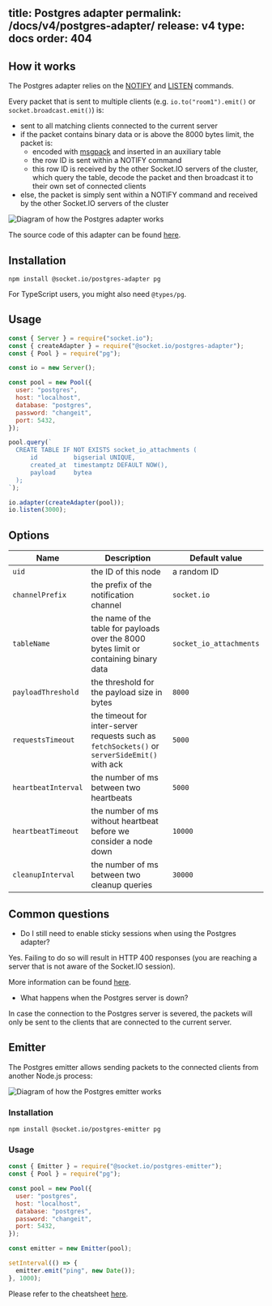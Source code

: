 title: Postgres adapter
permalink: /docs/v4/postgres-adapter/
release: v4
type: docs
order: 404
---

## How it works

The Postgres adapter relies on the [NOTIFY](https://www.postgresql.org/docs/current/sql-notify.html) and [LISTEN](https://www.postgresql.org/docs/current/sql-listen.html) commands.

Every packet that is sent to multiple clients (e.g. `io.to("room1").emit()` or `socket.broadcast.emit()`) is:

- sent to all matching clients connected to the current server
- if the packet contains binary data or is above the 8000 bytes limit, the packet is:
  - encoded with [msgpack](https://msgpack.org/) and inserted in an auxiliary table
  - the row ID is sent within a NOTIFY command
  - this row ID is received by the other Socket.IO servers of the cluster, which query the table, decode the packet and then broadcast it to their own set of connected clients
- else, the packet is simply sent within a NOTIFY command and received by the other Socket.IO servers of the cluster

![Diagram of how the Postgres adapter works](/images/postgres-adapter.png)

The source code of this adapter can be found [here](https://github.com/socketio/socket.io-postgres-adapter).

## Installation

```
npm install @socket.io/postgres-adapter pg
```

For TypeScript users, you might also need `@types/pg`.

## Usage

```js
const { Server } = require("socket.io");
const { createAdapter } = require("@socket.io/postgres-adapter");
const { Pool } = require("pg");

const io = new Server();

const pool = new Pool({
  user: "postgres",
  host: "localhost",
  database: "postgres",
  password: "changeit",
  port: 5432,
});

pool.query(`
  CREATE TABLE IF NOT EXISTS socket_io_attachments (
      id          bigserial UNIQUE,
      created_at  timestamptz DEFAULT NOW(),
      payload     bytea
  );
`);

io.adapter(createAdapter(pool));
io.listen(3000);
```

## Options

| Name | Description | Default value |
| ---- | ----------- | ------------- |
| `uid` | the ID of this node | a random ID |
| `channelPrefix` | the prefix of the notification channel | `socket.io` |
| `tableName` | the name of the table for payloads over the 8000 bytes limit or containing binary data | `socket_io_attachments` |
| `payloadThreshold` | the threshold for the payload size in bytes | `8000` |
| `requestsTimeout` | the timeout for inter-server requests such as `fetchSockets()` or `serverSideEmit()` with ack | `5000` |
| `heartbeatInterval` | the number of ms between two heartbeats | `5000` |
| `heartbeatTimeout` | the number of ms without heartbeat before we consider a node down | `10000` |
| `cleanupInterval` | the number of ms between two cleanup queries | `30000`

## Common questions

- Do I still need to enable sticky sessions when using the Postgres adapter?

Yes. Failing to do so will result in HTTP 400 responses (you are reaching a server that is not aware of the Socket.IO session).

More information can be found [here](/docs/v4/using-multiple-nodes/#Why-is-sticky-session-required).

- What happens when the Postgres server is down?

In case the connection to the Postgres server is severed, the packets will only be sent to the clients that are connected to the current server.

## Emitter

The Postgres emitter allows sending packets to the connected clients from another Node.js process:

![Diagram of how the Postgres emitter works](/images/postgres-emitter.png)

### Installation

```
npm install @socket.io/postgres-emitter pg
```

### Usage

```js
const { Emitter } = require("@socket.io/postgres-emitter");
const { Pool } = require("pg");

const pool = new Pool({
  user: "postgres",
  host: "localhost",
  database: "postgres",
  password: "changeit",
  port: 5432,
});

const emitter = new Emitter(pool);

setInterval(() => {
  emitter.emit("ping", new Date());
}, 1000);
```

Please refer to the cheatsheet [here](/docs/v4/adapter/#Emitter-cheatsheet).
